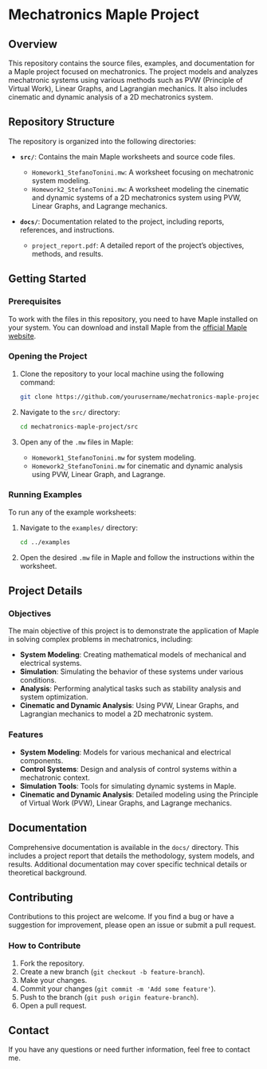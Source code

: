 # Mechatronics Maple Project

## Overview

This repository contains the source files, examples, and documentation for a Maple project focused on mechatronics. The project models and analyzes mechatronic systems using various methods such as PVW (Principle of Virtual Work), Linear Graphs, and Lagrangian mechanics. It also includes cinematic and dynamic analysis of a 2D mechatronics system.

## Repository Structure

The repository is organized into the following directories:

- **`src/`**: Contains the main Maple worksheets and source code files.
  - `Homework1_StefanoTonini.mw`: A worksheet focusing on mechatronic system modeling.
  - `Homework2_StefanoTonini.mw`: A worksheet modeling the cinematic and dynamic systems of a 2D mechatronics system using PVW, Linear Graphs, and Lagrange mechanics.
  
- **`docs/`**: Documentation related to the project, including reports, references, and instructions.
  - `project_report.pdf`: A detailed report of the project’s objectives, methods, and results.
  
## Getting Started

### Prerequisites

To work with the files in this repository, you need to have Maple installed on your system. You can download and install Maple from the [official Maple website](https://www.maplesoft.com/products/Maple/).

### Opening the Project

1. Clone the repository to your local machine using the following command:
   ```bash
   git clone https://github.com/yourusername/mechatronics-maple-project.git
   ```
   
2. Navigate to the `src/` directory:
   ```bash
   cd mechatronics-maple-project/src
   ```
   
3. Open any of the `.mw` files in Maple:
   - `Homework1_StefanoTonini.mw` for system modeling.
   - `Homework2_StefanoTonini.mw` for cinematic and dynamic analysis using PVW, Linear Graph, and Lagrange.

### Running Examples

To run any of the example worksheets:

1. Navigate to the `examples/` directory:
   ```bash
   cd ../examples
   ```
   
2. Open the desired `.mw` file in Maple and follow the instructions within the worksheet.

## Project Details

### Objectives

The main objective of this project is to demonstrate the application of Maple in solving complex problems in mechatronics, including:

- **System Modeling**: Creating mathematical models of mechanical and electrical systems.
- **Simulation**: Simulating the behavior of these systems under various conditions.
- **Analysis**: Performing analytical tasks such as stability analysis and system optimization.
- **Cinematic and Dynamic Analysis**: Using PVW, Linear Graphs, and Lagrangian mechanics to model a 2D mechatronic system.

### Features

- **System Modeling**: Models for various mechanical and electrical components.
- **Control Systems**: Design and analysis of control systems within a mechatronic context.
- **Simulation Tools**: Tools for simulating dynamic systems in Maple.
- **Cinematic and Dynamic Analysis**: Detailed modeling using the Principle of Virtual Work (PVW), Linear Graphs, and Lagrange mechanics.

## Documentation

Comprehensive documentation is available in the `docs/` directory. This includes a project report that details the methodology, system models, and results. Additional documentation may cover specific technical details or theoretical background.

## Contributing

Contributions to this project are welcome. If you find a bug or have a suggestion for improvement, please open an issue or submit a pull request.

### How to Contribute

1. Fork the repository.
2. Create a new branch (`git checkout -b feature-branch`).
3. Make your changes.
4. Commit your changes (`git commit -m 'Add some feature'`).
5. Push to the branch (`git push origin feature-branch`).
6. Open a pull request.


## Contact

If you have any questions or need further information, feel free to contact me.

